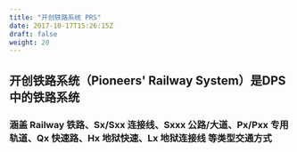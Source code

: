 ```yaml
---
title: "开创铁路系统 PRS"
date: 2017-10-17T15:26:15Z
draft: false
weight: 20
---
```


## 开创铁路系统（Pioneers' Railway System）是DPS中的铁路系统
### 涵盖 Railway 铁路、Sx/Sxx 连接线、Sxxx 公路/大道、Px/Pxx 专用轨道、Qx 快速路、Hx 地狱快速、Lx 地狱连接线 等类型交通方式
